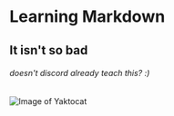 # Learning Markdown
## It isn't so bad
###### doesn't discord already teach this? :) 

![Image of Yaktocat](https://octodex.github.com/images/yaktocat.png)
